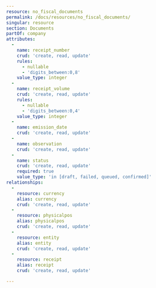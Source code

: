 ```yaml
---
resource: no_fiscal_documents
permalink: /docs/resources/no_fiscal_documents/
singular: resource
section: Documents
partOf: company
attributes:
  -
    name: receipt_number
    crud: 'create, read, update'
    rules:
      - nullable
      - 'digits_between:0,8'
    value_type: integer
  -
    name: receipt_volume
    crud: 'create, read, update'
    rules:
      - nullable
      - 'digits_between:0,4'
    value_type: integer
  -
    name: emission_date
    crud: 'create, read, update'
  -
    name: observation
    crud: 'create, read, update'
  -
    name: status
    crud: 'create, read, update'
    required: true
    value_type: 'in [draft, failed, queued, confirmed]'
relationships:
  -
    resource: currency
    alias: currency
    crud: 'create, read, update'
  -
    resource: physicalpos
    alias: physicalpos
    crud: 'create, read, update'
  -
    resource: entity
    alias: entity
    crud: 'create, read, update'
  -
    resource: receipt
    alias: receipt
    crud: 'create, read, update'

---
```


